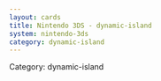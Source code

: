 ```yaml
---
layout: cards
title: Nintendo 3DS - dynamic-island
system: nintendo-3ds
category: dynamic-island
---
```

<div class="alert alert-secondary mb-4"><span class="i18n innerHTML-category">Category: </span><span class="i18n innerHTML-cat-dynamic-island">dynamic-island</span></div>
